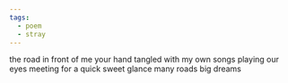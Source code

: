 ```yaml
---
tags:
  - poem
  - stray
---
```

the road in front of me
your hand tangled with my own
songs playing
our eyes
meeting for a quick
sweet glance
many roads
big dreams 